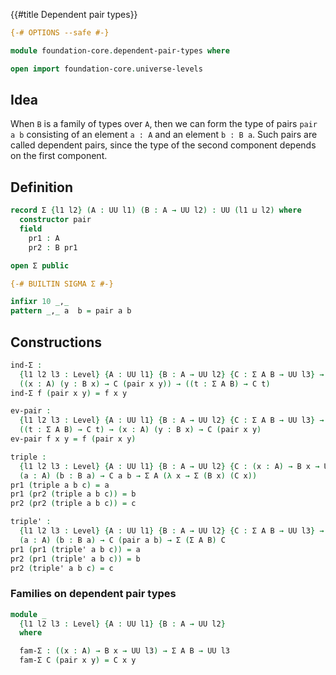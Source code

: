 {{#title  Dependent pair types}}

```agda
{-# OPTIONS --safe #-}

module foundation-core.dependent-pair-types where

open import foundation-core.universe-levels
```

## Idea

When `B` is a family of types over `A`, then we can form the type of pairs `pair a b` consisting of an element `a : A` and an element `b : B a`. Such pairs are called dependent pairs, since the type of the second component depends on the first component. 

## Definition

```agda
record Σ {l1 l2} (A : UU l1) (B : A → UU l2) : UU (l1 ⊔ l2) where
  constructor pair
  field
    pr1 : A
    pr2 : B pr1

open Σ public

{-# BUILTIN SIGMA Σ #-}

infixr 10 _,_
pattern _,_ a  b = pair a b
```

## Constructions

```agda
ind-Σ :
  {l1 l2 l3 : Level} {A : UU l1} {B : A → UU l2} {C : Σ A B → UU l3} →
  ((x : A) (y : B x) → C (pair x y)) → ((t : Σ A B) → C t)
ind-Σ f (pair x y) = f x y

ev-pair :
  {l1 l2 l3 : Level} {A : UU l1} {B : A → UU l2} {C : Σ A B → UU l3} →
  ((t : Σ A B) → C t) → (x : A) (y : B x) → C (pair x y)
ev-pair f x y = f (pair x y)

triple :
  {l1 l2 l3 : Level} {A : UU l1} {B : A → UU l2} {C : (x : A) → B x → UU l3} →
  (a : A) (b : B a) → C a b → Σ A (λ x → Σ (B x) (C x))
pr1 (triple a b c) = a
pr1 (pr2 (triple a b c)) = b
pr2 (pr2 (triple a b c)) = c

triple' :
  {l1 l2 l3 : Level} {A : UU l1} {B : A → UU l2} {C : Σ A B → UU l3} →
  (a : A) (b : B a) → C (pair a b) → Σ (Σ A B) C
pr1 (pr1 (triple' a b c)) = a
pr2 (pr1 (triple' a b c)) = b
pr2 (triple' a b c) = c
```

### Families on dependent pair types

```agda
module _
  {l1 l2 l3 : Level} {A : UU l1} {B : A → UU l2}
  where

  fam-Σ : ((x : A) → B x → UU l3) → Σ A B → UU l3
  fam-Σ C (pair x y) = C x y
```
